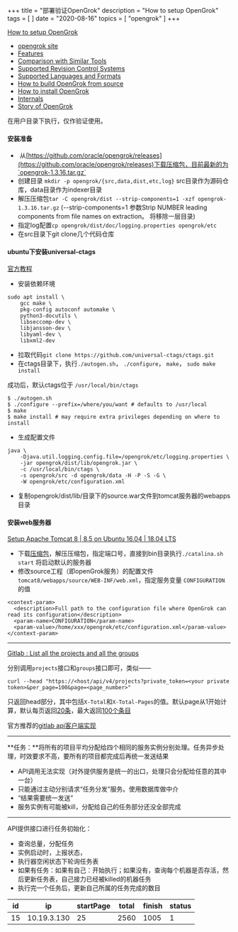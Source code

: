+++
title = "部署验证OpenGrok"
description = "How to setup OpenGrok"
tags = [
]
date = "2020-08-16"
topics = [
    "opengrok"
]
+++

[How to setup OpenGrok](https://github.com/oracle/opengrok/wiki/How-to-setup-OpenGrok)

*   [opengrok site](https://oracle.github.io/opengrok/)
*   [Features](https://github.com/oracle/opengrok/wiki/Features)
*   [Comparison with Similar Tools](https://github.com/oracle/opengrok/wiki/Comparison-with-Similar-Tools)
*   [Supported Revision Control Systems](https://github.com/oracle/opengrok/wiki/Supported-Revision-Control-Systems)
*   [Supported Languages and Formats](https://github.com/oracle/opengrok/wiki/Supported-Languages-and-Formats)
*   [How to build OpenGrok from source](https://github.com/oracle/opengrok/wiki/How-to-build-OpenGrok-from-source)
*   [How to install OpenGrok](https://github.com/oracle/opengrok/wiki/How-to-install-OpenGrok)
*   [Internals](https://github.com/oracle/opengrok/wiki/Internals)
*   [Story of OpenGrok](https://github.com/oracle/opengrok/wiki/Story-of-OpenGrok)


在用户目录下执行，仅作验证使用。

#### 安装准备
-  从[https://github.com/oracle/opengrok/releases](https://github.com/oracle/opengrok/releases)下载压缩包，目前最新的为`opengrok-1.3.16.tar.gz`
- 创建目录 `mkdir -p opengrok/{src,data,dist,etc,log}` src目录作为源码仓库，data目录作为indexer目录
- 解压压缩包`tar -C opengrok/dist --strip-components=1 -xzf opengrok-1.3.16.tar.gz` (--strip-components=1 参数Strip NUMBER leading components from file names on extraction。 将移除一层目录)
- 指定log配置`cp opengrok/dist/doc/logging.properties opengrok/etc`
- 在src目录下git clone几个代码仓库

####  ubuntu下安装universal-ctags 

[官方教程](https://github.com/universal-ctags/ctags/blob/master/docs/autotools.rst)

- 安装依赖环境 
```
sudo apt install \
    gcc make \
    pkg-config autoconf automake \
    python3-docutils \
    libseccomp-dev \
    libjansson-dev \
    libyaml-dev \
    libxml2-dev
```

- 拉取代码`git clone https://github.com/universal-ctags/ctags.git` 
- 在ctags目录下，执行`./autogen.sh`， `./configure`， `make`， `sudo make install`

成功后，默认ctags位于 `/usr/local/bin/ctags` 


```
$ ./autogen.sh
$ ./configure --prefix=/where/you/want # defaults to /usr/local
$ make
$ make install # may require extra privileges depending on where to install
```

- 生成配置文件

```
java \
    -Djava.util.logging.config.file=/opengrok/etc/logging.properties \
    -jar opengrok/dist/lib/opengrok.jar \
    -c /usr/local/bin/ctags \
    -s opengrok/src -d opengrok/data -H -P -S -G \
    -W opengrok/etc/configuration.xml 
```

- 复制opengrok/dist/lib/目录下的source.war文件到tomcat服务器的webapps目录


#### 安装web服务器

[Setup Apache Tomcat 8 | 8.5 on Ubuntu 16.04 | 18.04 LTS](https://websiteforstudents.com/setup-apache-tomcat-8-8-5-on-ubuntu-16-04-18-04-lts/)

- 下载[压缩包](https://tomcat.apache.org/download-80.cgi)，解压压缩包，指定端口号，直接到bin目录执行`./catalina.sh start` 将启动默认的服务器
- 修改source工程（即openGrok服务）的配置文件`tomcat8/webapps/source/WEB-INF/web.xml`，指定服务变量 `CONFIGURATION`的值

```
<context-param>
  <description>Full path to the configuration file where OpenGrok can read its configuration</description>
  <param-name>CONFIGURATION</param-name>
  <param-value>/home/xxx/opengrok/etc/configuration.xml</param-value>
</context-param>
```


--- 

[Gitlab : List all the projects and all the groups](https://stackoverflow.com/a/45087988/1087122)

分别调用`projects`接口和`groups`接口即可，类似—— 

`curl --head "https://<host/api/v4/projects?private_token=<your private token>&per_page=100&page=<page_number>" `

只返回head部分，其中包括`X-Total`和`X-Total-Pages`的值。默认page从1开始计算，默认每页返回[20条](https://docs.gitlab.com/ce/api/#pagination)，最大返回[100个条目](https://docs.gitlab.com/11.11/ee/api/README.html#pagination)

官方推荐的[gitlab api客户端实现](https://about.gitlab.com/partners/#api-clients)

---

**任务：**将所有的项目平均分配给四个相同的服务实例分别处理。任务异步处理，时效要求不高，要所有的项目都完成后再统一发送结果

- API调用无法实现（对外提供服务是统一的出口，处理只会分配给任意的其中一台）
- 只能通过主动分别请求“任务分发”服务。使用数据库做中介
- “结果需要统一发送”
- 服务实例有可能被kill，分配给自己的任务部分还没全部完成

---

API提供接口进行任务初始化：

- 查询总量，分配任务
- 实例启动时，上报状态，
- 执行器空闲状态下轮询任务表
- 如果有任务：如果有自己：开始执行；如果没有，查询每个机器是否存活，然后更新任务表，自己接力已经被killed的机器任务
- 执行完一个任务后，更新自己所属的任务完成的数目


|id|ip|startPage|total|finish|status|
|---------|---------|---------|---------|---------|---------|
|15|10.19.3.130|25|2560|1005|1|


